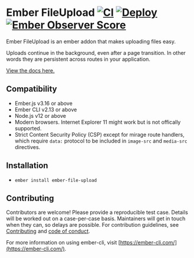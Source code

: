 # Ember FileUpload [![CI](https://github.com/adopted-ember-addons/ember-file-upload/actions/workflows/ci.yml/badge.svg)](https://github.com/adopted-ember-addons/ember-file-upload/actions/workflows/ci.yml) [![Deploy](https://github.com/adopted-ember-addons/ember-file-upload/actions/workflows/deploy.yml/badge.svg)](https://github.com/adopted-ember-addons/ember-file-upload/actions/workflows/deploy.yml) [![Ember Observer Score](https://emberobserver.com/badges/ember-file-upload.svg)](https://emberobserver.com/addons/ember-file-upload)

Ember FileUpload is an ember addon that makes uploading files easy.

Uploads continue in the background, even after a page transition. In other words they are persistent across routes in your application.

[View the docs here.](https://adopted-ember-addons.github.io/ember-file-upload/docs/)

## Compatibility

* Ember.js v3.16 or above
* Ember CLI v2.13 or above
* Node.js v12 or above
* Modern browsers. Internet Explorer 11 might work but is not offically supported.
* Strict Content Security Policy (CSP) except for mirage route handlers, which require `data:` protocol to be included in `image-src` and `media-src` directives.

## Installation

* `ember install ember-file-upload`

## Contributing

Contributors are welcome! Please provide a reproducible test case. Details will be worked out on a case-per-case basis. Maintainers will get in touch when they can, so delays are possible. For contribution guidelines, see [Contributing](CONTRIBUTING.md) and [code of conduct](CONDUCT.md).

For more information on using ember-cli, visit [https://ember-cli.com/](https://ember-cli.com/).
